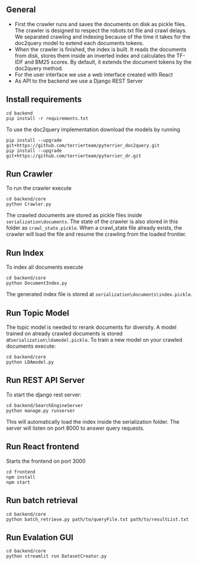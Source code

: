 
## General
- First the crawler runs and saves the documents on disk as pickle files.
The crawler is designed to respect the robots.txt file and crawl delays.
We separated crawling and indexing because of the time it takes for the doc2query model to extend each documents tokens.
- When the crawler is finished, the index is built. It reads the documents from disk,
 stores them inside an inverted index and calculates the TF-IDF and BM25 scores. By default, it extends the
 document tokens by the doc2query method.
- For the user interface we use a web interface created with React
- As API to the backend we use a Django REST Server


## Install requirements
```
cd backend
pip install -r requirements.txt
```
To use the doc2query implementation download the models by running
```
pip install --upgrade git+https://github.com/terrierteam/pyterrier_doc2query.git
pip install --upgrade git+https://github.com/terrierteam/pyterrier_dr.git
```


## Run Crawler
To run the crawler execute 
```
cd backend/core
python Crawler.py
```
The crawled documents are stored as pickle files inside ``serialization\documents``.
The state of the crawler is also stored in this folder as ``crawl_state.pickle``. When a crawl_state file already exists,
the crawler will load the file and resume the crawling from the loaded frontier.

## Run Index
To index all documents execute 
```
cd backend/core
python DocumentIndex.py
```
The generated index file is stored at ``serialization\documents\index.pickle``.

## Run Topic Model
The topic model is needed to rerank documents for diversity. A model trained on already crawled documents is stored at``serialization\ldamodel.pickle``. 
To train a new model on your crawled documents execute:
```
cd backend/core
python LDAmodel.py
```

## Run REST API Server
To start the django rest server:
```
cd backend/SearchEngineServer
python manage.py runserver
```
This will automatically load the index inside the serialization folder.
The server will listen on port 8000 to answer query requests.

## Run React frontend
Starts the frontend on port 3000
```
cd frontend
npm install
npm start
```

## Run batch retrieval
```
cd backend/core
python batch_retrieve.py path/to/queryFile.txt path/to/resultList.txt
```

## Run Evalation GUI
```
cd backend/core
python streamlit run DatasetCreator.py
```
